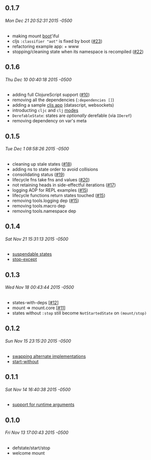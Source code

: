 ## 0.1.7
###### Mon Dec 21 20:52:31 2015 -0500

* making mount [boot](https://github.com/boot-clj/boot)'iful
* cljs `:classifier "aot"` is fixed by boot ([#23](https://github.com/tolitius/mount/issues/23))
* refactoring example app: + www
* stopping/cleaning state when its namespace is recompiled ([#22](https://github.com/tolitius/mount/issues/22))



## 0.1.6
###### Thu Dec 10 00:40:18 2015 -0500

* adding full ClojureScript support ([#10](https://github.com/tolitius/mount/issues/10))
* removing all the dependencies (`:dependencies []`)
* adding a sample [cljs app](https://github.com/tolitius/mount/blob/1ac28981a6a63a103a9057fd34a338c37acb913b/doc/clojurescript.md#mounting-that-clojurescript) (datascript, websockets)
* introducting `cljc` and `clj` [modes](https://github.com/tolitius/mount/blob/1ac28981a6a63a103a9057fd34a338c37acb913b/doc/clojurescript.md#mount-modes)
* `DerefableState`: states are _optionally_ derefable (via `IDeref`)
* removing dependency on var's meta

## 0.1.5
###### Tue Dec 1 08:58:26 2015 -0500

* cleaning up stale states ([#18](https://github.com/tolitius/mount/issues/18))
* adding ns to state order to avoid collisions
* consolidating status ([#19](https://github.com/tolitius/mount/issues/19))
* lifecycle fns take fns and values ([#20](https://github.com/tolitius/mount/issues/20))
* not retaining heads in side-effectful iterations ([#17](https://github.com/tolitius/mount/issues/17))
* logging AOP for REPL examples ([#15](https://github.com/tolitius/mount/issues/15))
* lifecycle functions return states touched ([#15](https://github.com/tolitius/mount/issues/15))
* removing tools.logging dep ([#15](https://github.com/tolitius/mount/issues/15))
* removing tools.macro dep
* removing tools.namespace dep

## 0.1.4
###### Sat Nov 21 15:31:13 2015 -0500

* [suspendable states](https://github.com/tolitius/mount#suspending-and-resuming)
* [stop-except](https://github.com/tolitius/mount#stop-an-application-except-certain-states)

## 0.1.3
###### Wed Nov 18 00:43:44 2015 -0500

* states-with-deps [[#12](https://github.com/tolitius/mount/issues/12)]
* mount => mount.core [[#11](https://github.com/tolitius/mount/issues/11)]
* states without `:stop` still become `NotStartedState` on `(mount/stop)`

## 0.1.2
###### Sun Nov 15 23:15:20 2015 -0500

* [swapping alternate implementations](https://github.com/tolitius/mount#swapping-alternate-implementations)
* [start-without](https://github.com/tolitius/mount#start-an-application-without-certain-states)

## 0.1.1
###### Sat Nov 14 16:40:38 2015 -0500

* [support for runtime arguments](https://github.com/tolitius/mount#runtime-arguments)

## 0.1.0
###### Fri Nov 13 17:00:43 2015 -0500

* defstate/start/stop
* welcome mount
